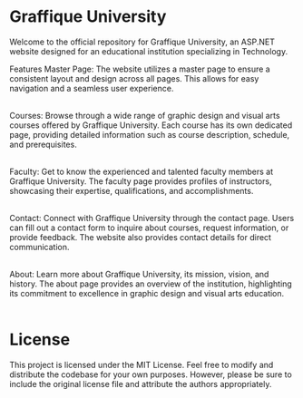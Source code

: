 <h1>Graffique University</h1>

Welcome to the official repository for Graffique University, an ASP.NET website designed for an educational institution specializing in Technology.

<h>Features</h1>
Master Page: The website utilizes a master page to ensure a consistent layout and design across all pages. This allows for easy navigation and a seamless user experience.<br><br>

Courses: Browse through a wide range of graphic design and visual arts courses offered by Graffique University. Each course has its own dedicated page, providing detailed information such as course description, schedule, and prerequisites.<br><br>

Faculty: Get to know the experienced and talented faculty members at Graffique University. The faculty page provides profiles of instructors, showcasing their expertise, qualifications, and accomplishments.<br><br>

Contact: Connect with Graffique University through the contact page. Users can fill out a contact form to inquire about courses, request information, or provide feedback. The website also provides contact details for direct communication.<br><br>

About: Learn more about Graffique University, its mission, vision, and history. The about page provides an overview of the institution, highlighting its commitment to excellence in graphic design and visual arts education.<br><br>

<h1>License</h1>
This project is licensed under the MIT License. Feel free to modify and distribute the codebase for your own purposes. However, please be sure to include the original license file and attribute the authors appropriately.
